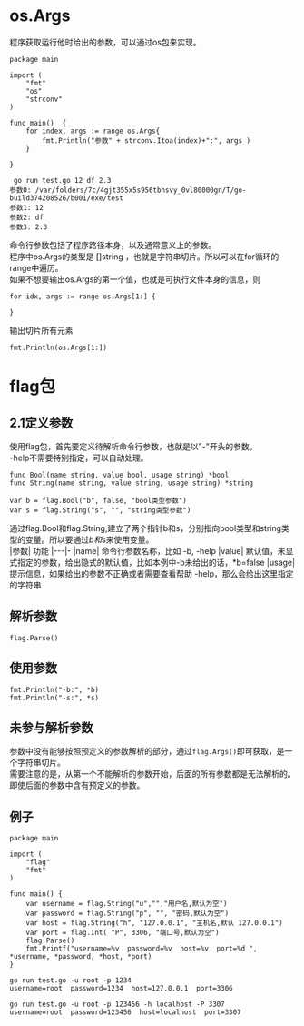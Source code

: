 # os.Args
程序获取运行他时给出的参数，可以通过os包来实现。
```
package main

import (
	"fmt"
	"os"
	"strconv"
)

func main()  {
	for index, args := range os.Args{
		fmt.Println("参数" + strconv.Itoa(index)+":", args )
	}

}
```
```
 go run test.go 12 df 2.3
参数0: /var/folders/7c/4gjt355x5s956tbhsvy_0vl80000gn/T/go-build374208526/b001/exe/test
参数1: 12
参数2: df
参数3: 2.3
```
命令行参数包括了程序路径本身，以及通常意义上的参数。  
程序中os.Args的类型是 []string ，也就是字符串切片。所以可以在for循环的range中遍历。  
如果不想要输出os.Args的第一个值，也就是可执行文件本身的信息，则
```
for idx, args := range os.Args[1:] { 

}
```
输出切片所有元素
```
fmt.Println(os.Args[1:])
```
# flag包
## 2.1定义参数
使用flag包，首先要定义待解析命令行参数，也就是以"-"开头的参数。  
-help不需要特别指定，可以自动处理。
```
func Bool(name string, value bool, usage string) *bool
func String(name string, value string, usage string) *string
```
```
var b = flag.Bool("b", false, "bool类型参数")
var s = flag.String("s", "", "string类型参数")
```

通过flag.Bool和flag.String,建立了两个指针b和s，分别指向bool类型和string类型的变量。所以要通过*b和*s来使用变量。  
|参数|	功能
|---|-
|name|	命令行参数名称，比如 -b, -help
|value|	默认值，未显式指定的参数，给出隐式的默认值，比如本例中-b未给出的话，*b=false
|usage|	提示信息，如果给出的参数不正确或者需要查看帮助 -help，那么会给出这里指定的字符串
## 解析参数
```
flag.Parse()
```
## 使用参数
```
fmt.Println("-b:", *b)
fmt.Println("-s:", *s)
```
## 未参与解析参数
参数中没有能够按照预定义的参数解析的部分，通过`flag.Args()`即可获取，是一个字符串切片。  
需要注意的是，从第一个不能解析的参数开始，后面的所有参数都是无法解析的。即使后面的参数中含有预定义的参数。

## 例子
```
package main

import (
	"flag"
	"fmt"
)

func main() {
	var username = flag.String("u","","用户名,默认为空")
	var password = flag.String("p", "", "密码,默认为空")
	var host = flag.String("h", "127.0.0.1", "主机名,默认 127.0.0.1")
	var port = flag.Int( "P", 3306, "端口号,默认为空")
	flag.Parse()
	fmt.Printf("username=%v  password=%v  host=%v  port=%d ", *username, *password, *host, *port)
}

go run test.go -u root -p 1234
username=root  password=1234  host=127.0.0.1  port=3306 

go run test.go -u root -p 123456 -h localhost -P 3307
username=root  password=123456  host=localhost  port=3307 
```
